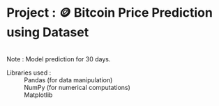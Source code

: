 <h1>Project : 🪙 Bitcoin Price Prediction using Dataset</h1> <br>
Note : Model prediction for 30 days. <br>
<dl>
    <dt>Libraries used :</dt>
    <dd>Pandas (for data manipulation)</dd>
    <dd>NumPy (for numerical computations)</dd>
    <dd>Matplotlib</dd>
</dl>

    
